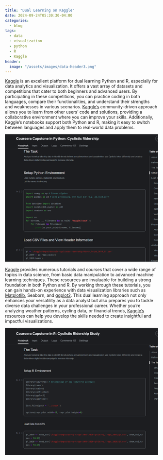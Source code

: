 ```yaml
---
title: "Dual Learning on Kaggle"
date: 2024-09-24T05:30:30-04:00
categories:
  - blog
tags:
  - data
  - visualization
  - python
  - R
  - Kaggle
header:
  image: "/assets/images/data-header3.png"
---
```

[Kaggle](https://www.kaggle.com/gregwhitmore) is an excellent platform for dual learning Python and R, especially for data analytics and visualization. It offers a vast array of datasets and competitions that cater to both beginners and advanced users. By participating in these competitions, you can practice coding in both languages, compare their functionalities, and understand their strengths and weaknesses in various scenarios. [Kaggle’s](https://www.kaggle.com/) community-driven approach allows you to learn from other users’ code and solutions, providing a collaborative environment where you can improve your skills. Additionally, Kaggle’s notebooks support both Python and R, making it easy to switch between languages and apply them to real-world data problems.

![Python](/assets/images/python-cap.png)

[Kaggle](https://www.kaggle.com/gregwhitmore) provides numerous tutorials and courses that cover a wide range of topics in data science, from basic data manipulation to advanced machine learning techniques. These resources are invaluable for building a strong foundation in both Python and R. By working through these tutorials, you can gain hands-on experience with data visualization libraries such as [Matplotlib](https://matplotlib.org/), Seaborn, and [ggplot2](https://ggplot2.tidyverse.org/). This dual learning approach not only enhances your versatility as a data analyst but also prepares you to tackle diverse data challenges in your professional career. Whether you’re analyzing weather patterns, cycling data, or financial trends, [Kaggle’s](https://www.kaggle.com/) resources can help you develop the skills needed to create insightful and impactful visualizations.

![R](/assets/images/R-cap.png)